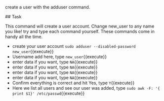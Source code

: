 create a user with the adduser command.

## Task

This command will create a user account. Change new_user to any name you like!
try and type each command yourself.  These commands come in handy all the time.

* create your user account `sudo adduser --disabled-password new_user`{{execute}}
* Username add here, type `new_user`{{execute}}
* enter data if you want, type `NA`{{execute}}
* enter data if you want, type `NA`{{execute}}
* enter data if you want, type `NA`{{execute}}
* enter data if you want, type `NA`{{execute}}
* Confirm everything is correct and hit Yes, type `Y`{{execute}}
* Here we list all users and see our user was added, type `sudo awk -F: '{ print $1}' /etc/passwd`{{execute}}
